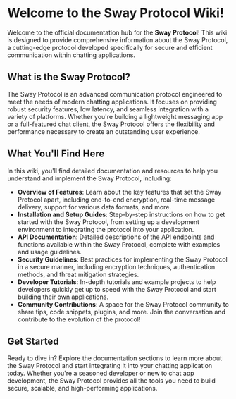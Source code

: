 # Welcome to the Sway Protocol Wiki!

Welcome to the official documentation hub for the **Sway Protocol**! This wiki is designed to provide comprehensive information about the Sway Protocol, a cutting-edge protocol developed specifically for secure and efficient communication within chatting applications.

## What is the Sway Protocol?

The Sway Protocol is an advanced communication protocol engineered to meet the needs of modern chatting applications. It focuses on providing robust security features, low latency, and seamless integration with a variety of platforms. Whether you're building a lightweight messaging app or a full-featured chat client, the Sway Protocol offers the flexibility and performance necessary to create an outstanding user experience.

## What You'll Find Here

In this wiki, you'll find detailed documentation and resources to help you understand and implement the Sway Protocol, including:

- **Overview of Features**: Learn about the key features that set the Sway Protocol apart, including end-to-end encryption, real-time message delivery, support for various data formats, and more.
- **Installation and Setup Guides**: Step-by-step instructions on how to get started with the Sway Protocol, from setting up a development environment to integrating the protocol into your application.
- **API Documentation**: Detailed descriptions of the API endpoints and functions available within the Sway Protocol, complete with examples and usage guidelines.
- **Security Guidelines**: Best practices for implementing the Sway Protocol in a secure manner, including encryption techniques, authentication methods, and threat mitigation strategies.
- **Developer Tutorials**: In-depth tutorials and example projects to help developers quickly get up to speed with the Sway Protocol and start building their own applications.
- **Community Contributions**: A space for the Sway Protocol community to share tips, code snippets, plugins, and more. Join the conversation and contribute to the evolution of the protocol!

## Get Started

Ready to dive in? Explore the documentation sections to learn more about the Sway Protocol and start integrating it into your chatting application today. Whether you're a seasoned developer or new to chat app development, the Sway Protocol provides all the tools you need to build secure, scalable, and high-performing applications.
